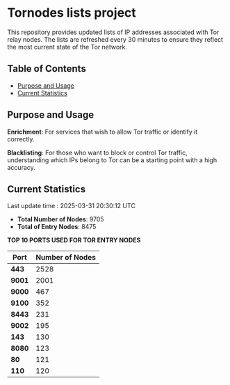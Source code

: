 # Tornodes lists project

This repository provides updated lists of IP addresses associated with Tor relay nodes. The lists are refreshed every 30 minutes to ensure they reflect the most current state of the Tor network.

## Table of Contents

- [Purpose and Usage](#purpose-and-usage)
- [Current Statistics](#current-statistics)


## Purpose and Usage

**Enrichment**: For services that wish to allow Tor traffic or identify it correctly.

**Blacklisting**: For those who want to block or control Tor traffic, understanding which IPs belong to Tor can be a starting point with a high accuracy.

## Current Statistics

Last update time : 2025-03-31 20:30:12 UTC

- **Total Number of Nodes**: 9705
- **Total of Entry Nodes**: 8475

**TOP 10 PORTS USED FOR TOR ENTRY NODES**

| **Port** | **Number of Nodes** |
|------|-----------------|
| **443**   | 2528  |
| **9001**   | 2001  |
| **9000**   | 467  |
| **9100**   | 352  |
| **8443**   | 231  |
| **9002**   | 195  |
| **143**   | 130  |
| **8080**   | 123  |
| **80**   | 121  |
| **110**   | 120  |


